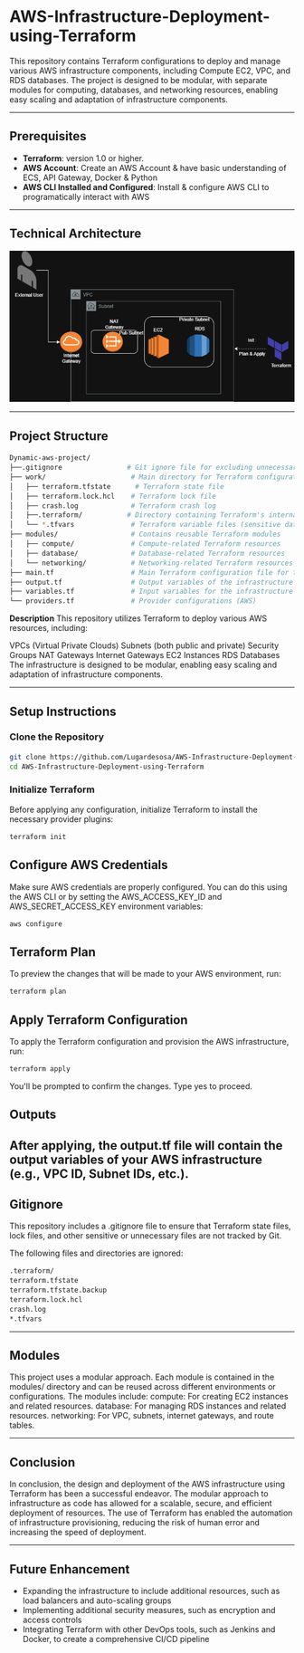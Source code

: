 # AWS-Infrastructure-Deployment-using-Terraform
This repository contains Terraform configurations to deploy and manage various AWS infrastructure components, including Compute EC2, VPC, and RDS databases. The project is designed to be modular, with separate modules for computing, databases, and networking resources, enabling easy scaling and adaptation of infrastructure components.

---
## **Prerequisites**
- **Terraform**: version 1.0 or higher.
- **AWS Account**: Create an AWS Account & have basic understanding of ECS, API Gateway, Docker & Python
- **AWS CLI Installed and Configured**: Install & configure AWS CLI to programatically interact with AWS

---

## **Technical Architecture**
![Architectural Diagram](https://github.com/Lugardesosa/AWS-Infrastructure-Deployment-using-Terraform/blob/main/AWS%20Infrastructure%20Deployment%20using%20Terraform.png)

---

## **Project Structure**

```bash
Dynamic-aws-project/
├──.gitignore                # Git ignore file for excluding unnecessary files
├── work/                     # Main directory for Terraform configurations and state files
│   ├── terraform.tfstate      # Terraform state file
│   ├── terraform.lock.hcl    # Terraform lock file
│   ├── crash.log             # Terraform crash log
│   ├──.terraform/           # Directory containing Terraform's internal files
│   └── *.tfvars              # Terraform variable files (sensitive data)
├── modules/                  # Contains reusable Terraform modules
│   ├── compute/              # Compute-related Terraform resources
│   ├── database/             # Database-related Terraform resources
│   └── networking/           # Networking-related Terraform resources
├── main.tf                   # Main Terraform configuration file for the infrastructure
├── output.tf                 # Output variables of the infrastructure
├── variables.tf              # Input variables for the infrastructure
└── providers.tf              # Provider configurations (AWS)
```

**Description**
This repository utilizes Terraform to deploy various AWS resources, including:

VPCs (Virtual Private Clouds)
Subnets (both public and private)
Security Groups
NAT Gateways
Internet Gateways
EC2 Instances
RDS Databases
The infrastructure is designed to be modular, enabling easy scaling and adaptation of infrastructure components.

---

## **Setup Instructions**

### **Clone the Repository**
```bash
git clone https://github.com/Lugardesosa/AWS-Infrastructure-Deployment-using-Terraform.git
cd AWS-Infrastructure-Deployment-using-Terraform
```
### **Initialize Terraform**
Before applying any configuration, initialize Terraform to install the necessary provider plugins:
```bash
terraform init
```
## **Configure AWS Credentials**
Make sure AWS credentials are properly configured. You can do this using the AWS CLI or by setting the AWS_ACCESS_KEY_ID and AWS_SECRET_ACCESS_KEY environment variables:
```bash
aws configure
```
## **Terraform Plan**
To preview the changes that will be made to your AWS environment, run:
```bash
terraform plan
```
## **Apply Terraform Configuration**
To apply the Terraform configuration and provision the AWS infrastructure, run:
```bash
terraform apply
```
You'll be prompted to confirm the changes. Type yes to proceed.
## **Outputs**
After applying, the output.tf file will contain the output variables of your AWS infrastructure (e.g., VPC ID, Subnet IDs, etc.).
---

## **Gitignore**
This repository includes a .gitignore file to ensure that Terraform state files, lock files, and other sensitive or unnecessary files are not tracked by Git.

The following files and directories are ignored:
```bash
.terraform/
terraform.tfstate
terraform.tfstate.backup
terraform.lock.hcl
crash.log
*.tfvars
```
---

## **Modules**
This project uses a modular approach. Each module is contained in the modules/ directory and can be reused across different environments or configurations. The modules include:
compute: For creating EC2 instances and related resources. 
database: For managing RDS instances and related resources.
networking: For VPC, subnets, internet gateways, and route tables.

---
## **Conclusion**
In conclusion, the design and deployment of the AWS infrastructure using Terraform has been a successful endeavor. The modular approach to infrastructure as code has allowed for a scalable, secure, and efficient deployment of resources. The use of Terraform has enabled the automation of infrastructure provisioning, reducing the risk of human error and increasing the speed of deployment.

---
## **Future Enhancement**
- Expanding the infrastructure to include additional resources, such as load balancers and auto-scaling groups
- Implementing additional security measures, such as encryption and access controls
- Integrating Terraform with other DevOps tools, such as Jenkins and Docker, to create a comprehensive CI/CD pipeline


